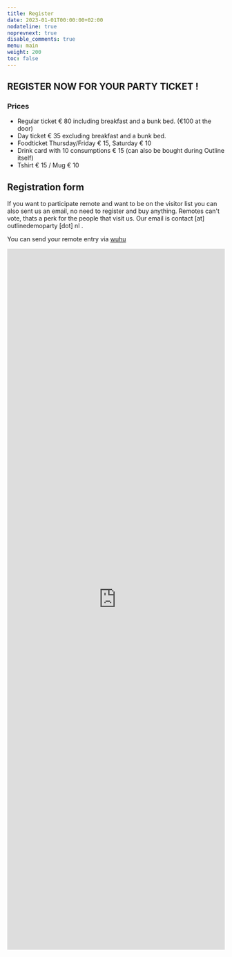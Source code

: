 ```yaml
---
title: Register
date: 2023-01-01T00:00:00+02:00
nodateline: true
noprevnext: true
disable_comments: true
menu: main
weight: 200
toc: false
---
```


## REGISTER NOW FOR YOUR PARTY TICKET !

### Prices

* Regular ticket € 80 including breakfast and a bunk bed. (€100 at the door)
* Day ticket € 35 excluding breakfast and a bunk bed.
* Foodticket Thursday/Friday € 15, Saturday € 10
* Drink card with 10 consumptions € 15 (can also be bought during Outline itself)
* Tshirt € 15 / Mug € 10

## Registration form

If you want to participate remote and want to be on the visitor list you can also sent us an email, no need to register and buy anything. Remotes can't vote, thats a perk for the people that visit us. Our email is contact [at] outlinedemoparty [dot] nl . 

You can send your remote entry via [wuhu](https://party.outlinedemoparty.nl/)

<div class="iframe-container" style="display: flex; justify-content: center;  align-items: center;">
    <iframe  src="https://docs.google.com/forms/d/e/1FAIpQLSfD05xusL6lHLk5gRB5qR8BMkWaX33cB7wLJJxopmmwhJkUAg/viewform?embedded=true" width="640" height="1622" frameborder="0" marginheight="0" marginwidth="0">Laden…</iframe>
</dev>